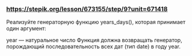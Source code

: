 ### https://stepik.org/lesson/673155/step/9?unit=671418

Реализуйте генераторную функцию years_days(), которая принимает один аргумент:

year — натуральное число
Функция должна возвращать генератор, порождающий последовательность всех дат (тип date) в году year.
